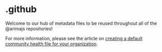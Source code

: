 # .github

Welcome to our hub of metadata files to be reused throughout all of the @arimajs repositories!

For more information, please see the article on [creating a default community health file for your organization](https://help.github.com/en/articles/creating-a-default-community-health-file-for-your-organization).
